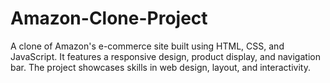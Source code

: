 # Amazon-Clone-Project
A clone of Amazon's e-commerce site built using HTML, CSS, and JavaScript. It features a responsive design, product display, and navigation bar. The project showcases skills in web design, layout, and interactivity. 
